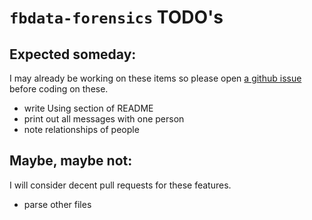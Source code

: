 # `fbdata-forensics` TODO's

## Expected someday:

I may already be working on these items so please open 
[a github issue](https://github.com/chicks-net/fbdata-forensics/issues)
before coding on these.

* write Using section of README
* print out all messages with one person
* note relationships of people

## Maybe, maybe not:

I will consider decent pull requests for these features.

* parse other files


